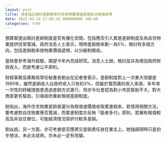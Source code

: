 ```yaml
---
layout: post
title: 消息指正檢討差餉稅率可否按物業價值遞增及分級徵收等
date: 2021-02-24 17:05:42.000000000 +08:00
categories: rthk
---
```


預算案提出檢討差餉制度是否有優化空間，包括應否引入累進差餉制度及為自住物業提供恆常寬減。政府消息人士表示，現時差餉稅率劃一為5%，檢討有多個方向，包括差餉稅率按物業價值遞增，以分級制徵收。

當局會參考海外經驗，期望今年內完成研究。消息人士說，檢討並非為增加政府財政收入，而是考慮公平原則。

財經事務及庫務局常任秘書長劉焱在記者會表示，差餉制度對上一次重大改變是1995年，雖然差餉收入佔政府收入只有約3%，但屬於寬而廣的收入來源，多年來一次性的紓緩措施會透過差餉方式進行，但亦令社會認為對小市民幫助不大，對大商家更有幫助，引導政府重新檢視差餉制度。

她指出，海外住宅物業差餉普遍分為租值或價值收取累進稅率，若借用相關方法，要考慮對自住物業應否寬減，而累進制度亦反映「能者多付」原則，若擁有租值較高及非自住單位，可能經濟情況容許付較多差餉。

劉焱說，另一方面，亦可考慮是否應將交差餉責任放在業主上。她強調現時只是初步想法，未必太成熟，亦未必一定有改變。
